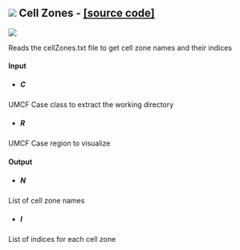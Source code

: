 ## ![](https://github.com/Eddy3D-Dev/Eddy3D/tree/dev/Documentation/Images/Icons/Cell_Zones.png) Cell Zones - [[source code]](https://github.com/Eddy3D-Dev/Eddy3D/tree/dev/Cell%20Zones.cs)

![](https://github.com/Eddy3D-Dev/Eddy3D/tree/dev/Documentation/Images/Components/Cell_Zones.png)

Reads the cellZones.txt file to get cell zone names and their indices

#### Input
* ##### C 
UMCF Case class to extract the working directory
* ##### R 
UMCF Case region to visualize

#### Output
* ##### N
List of cell zone names
* ##### I
List of indices for each cell zone